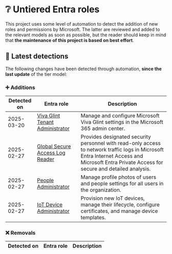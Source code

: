 # ❔ Untiered Entra roles

This project uses some level of automation to detect the addition of new roles and permissions by Microsoft. The latter are reviewed and added to the relevant models as soon as possible, but the reader should keep in mind that **the maintenance of this project is based on best effort**.

## 🔎 Latest detections

The following changes have been detected through automation, **since the last update** of the tier model:

### ➕ Additions

| Detected on | Entra role | Description |
|---|---|---|
| 2025-03-20 | [Viva Glint Tenant Administrator](https://graph.microsoft.com/v1.0/roleManagement/directory/roleDefinitions/0ec3f692-38d6-4d14-9e69-0377ca7797ad) | Manage and configure Microsoft Viva Glint settings in the Microsoft 365 admin center. |
| 2025-02-27 | [Global Secure Access Log Reader](https://graph.microsoft.com/v1.0/directoryRoleTemplates/843318fb-79a6-4168-9e6f-aa9a07481cc4) | Provides designated security personnel with read-only access to network traffic logs in Microsoft Entra Internet Access and Microsoft Entra Private Access for secure and detailed analysis. |
| 2025-02-27 | [People Administrator](https://graph.microsoft.com/v1.0/directoryRoleTemplates/024906de-61e5-49c8-8572-40335f1e0e10) | Manage profile photos of users and people settings for all users in the organization. |
| 2025-02-27 | [IoT Device Administrator](https://graph.microsoft.com/v1.0/directoryRoleTemplates/2ea5ce4c-b2d8-4668-bd81-3680bd2d227a) | Provision new IoT devices, manage their lifecycle, configure certificates, and manage device templates. |

### ❌ Removals

| Detected on | Entra role | Description |
|---|---|---|
